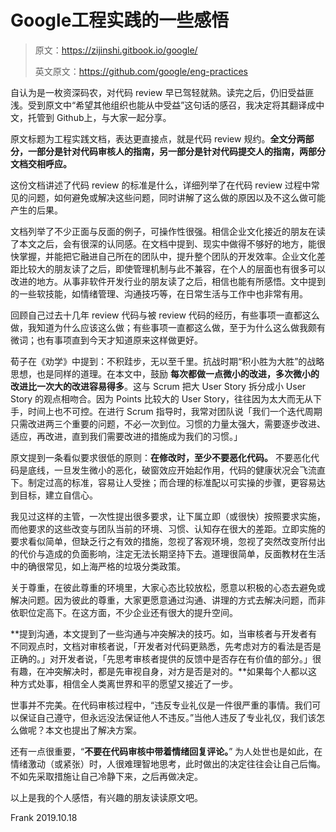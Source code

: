# Google工程实践的一些感悟

> 原文：https://zijinshi.gitbook.io/google/
>
> 英文原文：https://github.com/google/eng-practices

自认为是一枚资深码农，对代码 review 早已驾轻就熟。读完之后，仍旧受益匪浅。受到原文中“希望其他组织也能从中受益”这句话的感召，我决定将其翻译成中文，托管到 Github上，与大家一起分享。

原文标题为工程实践文档，表达更直接点，就是代码 review 规约。**全文分两部分，一部分是针对代码审核人的指南，另一部分是针对代码提交人的指南，两部分文档交相呼应。**

这份文档讲述了代码 review 的标准是什么，详细列举了在代码 review 过程中常见的问题，如何避免或解决这些问题，同时讲解了这么做的原因以及不这么做可能产生的后果。

文档列举了不少正面与反面的例子，可操作性很强。相信企业文化接近的朋友在读了本文之后，会有很深的认同感。在文档中提到、现实中做得不够好的地方，能很快掌握，并能把它融进自己所在的团队中，提升整个团队的开发效率。企业文化差距比较大的朋友读了之后，即使管理机制与此不兼容，在个人的层面也有很多可以改进的地方。从事非软件开发行业的朋友读了之后，相信也能有所感悟。文中提到的一些软技能，如情绪管理、沟通技巧等，在日常生活与工作中也非常有用。

回顾自己过去十几年 review 代码与被 review 代码的经历，有些事项一直都这么做，我知道为什么应该这么做；有些事项一直都这么做，至于为什么这么做我颇有微词；也有事项直到今天才知道原来这样做更好。

荀子在《劝学》中提到：不积跬步，无以至千里。抗战时期“积小胜为大胜”的战略思想，也是同样的道理。在本文中，鼓励 **每次都做一点微小的改进，多次微小的改进比一次大的改进容易得多**。这与 Scrum 把大 User Story 拆分成小 User Story 的观点相吻合。因为 Points 比较大的 User Story，往往因为太大而无从下手，时间上也不可控。在进行 Scrum 指导时，我常对团队说「我们一个迭代周期只需改进两三个重要的问题，不必一次到位。习惯的力量太强大，需要逐步改进、适应，再改进，直到我们需要改进的措施成为我们的习惯。」

原文提到一条看似要求很低的原则：**在修改时，至少不要恶化代码。** 不要恶化代码是底线，一旦发生微小的恶化，破窗效应开始起作用，代码的健康状况会飞流直下。制定过高的标准，容易让人受挫；而合理的标准配以可实操的步骤，更容易达到目标，建立自信心。

我见过这样的主管，一次性提出很多要求，让下属立即（或很快）按照要求实施，而他要求的这些改变与团队当前的环境、习惯、认知存在很大的差距。立即实施的要求看似简单，但缺乏行之有效的措施，忽视了客观环境，忽视了突然改变所付出的代价与造成的负面影响，注定无法长期坚持下去。道理很简单，反面教材在生活中的确很常见，如上海严格的垃圾分类政策。

关于尊重，在彼此尊重的环境里，大家心态比较放松，愿意以积极的心态去避免或解决问题。因为彼此的尊重，大家更愿意通过沟通、讲理的方式去解决问题，而非依职位定高下。在这方面，不少企业还有很大的提升空间。

**提到沟通，本文提到了一些沟通与冲突解决的技巧。如，当审核者与开发者有不同观点时，文档对审核者说，「开发者对代码更熟悉，先考虑对方的看法是否是正确的。」对开发者说，「先思考审核者提供的反馈中是否存在有价值的部分。」很有趣，在冲突解决时，都是先审视自身，对方是否是对的。**如果每个人都以这种方式处事，相信全人类离世界和平的愿望又接近了一步。

世事并不完美。在代码审核过程中，“违反专业礼仪是一件很严重的事情。我们可以保证自己遵守，但永远没法保证他人不违反。”当他人违反了专业礼仪，我们该怎么做呢？本文也提出了解决方案。

还有一点很重要，“**不要在代码审核中带着情绪回复评论。**” 为人处世也是如此，在情绪激动（或紧张）时，人很难理智地思考，此时做出的决定往往会让自己后悔。不如先采取措施让自己冷静下来，之后再做决定。

以上是我的个人感悟，有兴趣的朋友读读原文吧。

Frank 2019.10.18